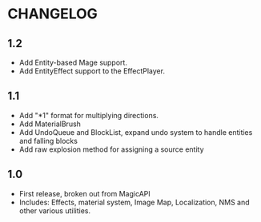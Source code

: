 # CHANGELOG

## 1.2

 - Add Entity-based Mage support.
 - Add EntityEffect support to the EffectPlayer.

## 1.1

 - Add "*1" format for multiplying directions.
 - Add MaterialBrush
 - Add UndoQueue and BlockList, expand undo system to handle entities and falling blocks
 - Add raw explosion method for assigning a source entity

## 1.0

 - First release, broken out from MagicAPI
 - Includes: Effects, material system, Image Map, Localization, NMS and other various utilities.